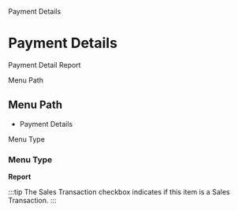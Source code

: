 
Payment Details
# Payment Details


Payment Detail Report

Menu Path
## Menu Path



- Payment Details

Menu Type
### Menu Type

**Report**

:::tip
The Sales Transaction checkbox indicates if this item is a Sales Transaction.
:::
